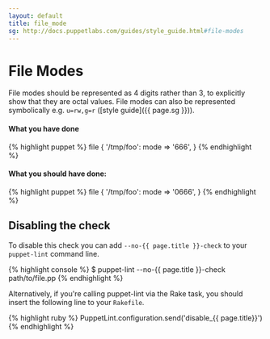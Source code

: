 ```yaml
---
layout: default
title: file_mode
sg: http://docs.puppetlabs.com/guides/style_guide.html#file-modes
---
```


# File Modes

File modes should be represented as 4 digits rather than 3, to explicitly show
that they are octal values.  File modes can also be represented symbolically
e.g. `u=rw,g=r` ([style guide]({{ page.sg }})).

#### What you have done
{% highlight puppet %}
file { '/tmp/foo':
  mode => '666',
}
{% endhighlight %}

#### What you should have done:
{% highlight puppet %}
file { '/tmp/foo':
  mode => '0666',
}
{% endhighlight %}

## Disabling the check

To disable this check you can add `--no-{{ page.title }}-check` to your
`puppet-lint` command line.

{% highlight console %}
$ puppet-lint --no-{{ page.title }}-check path/to/file.pp
{% endhighlight %}

Alternatively, if you're calling puppet-lint via the Rake task, you should
insert the following line to your `Rakefile`.

{% highlight ruby %}
PuppetLint.configuration.send('disable_{{ page.title}}')
{% endhighlight %}
